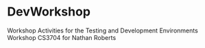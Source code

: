 # DevWorkshop
Workshop Activities for the Testing and Development Environments Workshop CS3704 for Nathan Roberts
